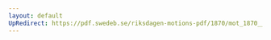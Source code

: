 ```yaml
---
layout: default
UpRedirect: https://pdf.swedeb.se/riksdagen-motions-pdf/1870/mot_1870__ak__00173/mot_1870__ak__00173_004.pdf
---
```

